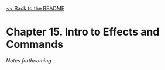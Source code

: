 [&lt;&lt; Back to the README](README.md)

# Chapter 15. Intro to Effects and Commands

*Notes forthcoming*